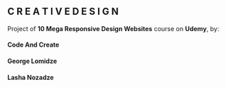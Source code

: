 ## C R E A T I V E   D E S I G N
Project of **10 Mega Responsive Design Websites** course on **Udemy**, by:

#### Code And Create
#### George Lomidze
#### Lasha Nozadze
